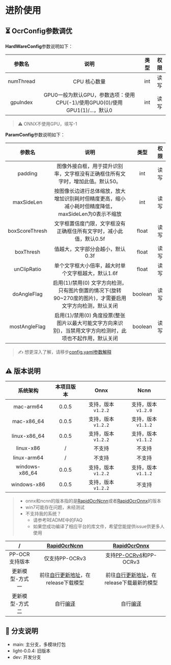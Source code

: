 # 进阶使用

## :hourglass_flowing_sand: OcrConfig参数调优

**HardWareConfig**参数说明如下：

|  参数名   |                             说明                             | 类型 | 权限 |
| :-------: | :----------------------------------------------------------: | :--: | :--: |
| numThread |                         CPU 核心数量                         | int  | 读写 |
| gpuIndex  | GPU0一般为默认GPU，参数选项：使用CPU(-1)/使用GPU0(0)/使用GPU1(1)/...，默认0 | int  | 读写 |

> ⚠️ ONNX不使用GPU，填写-1

**ParamConfig**参数说明如下：

|     参数名     |                             说明                             |  类型   | 权限 |
| :------------: | :----------------------------------------------------------: | :-----: | :--: |
|    padding     | 图像外接白框，用于提升识别率，文字框没有正确框住所有文字时，增加此值。默认50。 |   int   | 读写 |
|   maxSideLen   | 按图像长边进行总体缩放，放大增加识别耗时但精度更高，缩小减小耗时但精度降低，maxSideLen为0表示不缩放 |   int   | 读写 |
| boxScoreThresh | 文字框置信度门限，文字框没有正确框住所有文字时，减小此值，默认0.5f |  float  | 读写 |
|   boxThresh    |               值越大，文字部分会越小，默认0.3f               |  float  | 读写 |
|  unClipRatio   |      单个文字框大小倍率，越大时单个文字框越大，默认1.6f      |  float  | 读写 |
|  doAngleFlag   | 启用(1)/禁用(0) 文字方向检测，只有图片倒置的情况下(旋转90~270度的图片)，才需要启用文字方向检测，默认关闭 | boolean | 读写 |
| mostAngleFlag  | 启用(1)/禁用(0) 角度投票(整张图片以最大可能文字方向来识别)，当禁用文字方向检测时，此项也不起作用，默认关闭 | boolean | 读写 |

> ✍️ 想更深入了解，请移步[config.yaml参数解释](https://rapidai.github.io/RapidOCRDocs/docs/blog/02_config_parameter/)


## ⚠️ 版本说明

|    系统架构    | 本项目版本 |        Onnx        |        Ncnn        |
| :------------: | :--------: | :----------------: | :----------------: |
|   mac-arm64    |   0.0.5    | 支持，版本`v1.2.2` | 支持，版本`v1.2.0` |
|   mac-x86_64   |   0.0.5    | 支持，版本`v1.2.2` | 支持，版本`v1.1.2` |
|  linux-x86_64  |   0.0.5    | 支持，版本`v1.2.2` | 支持，版本`v1.1.2` |
|   linux-x86    |     /      |       不支持       |       不支持       |
|  linux-arm64   |     /      |       不支持       |       不支持       |
| windows-x86_64 |   0.0.5    | 支持，版本`v1.2.2` | 支持，版本`v1.1.2` |
|  windows-x86   |   0.0.5    | 支持，版本`v1.2.2` |       不支持       |

> - onnx和ncnn的版本指的是[RapidOcrNcnn](https://github.com/RapidAI/RapidOcrNcnn)或者[RapidOcrOnnx](https://github.com/RapidAI/RapidOcrOnnx)的版本
> - win7可能存在问题，未经测试
> - 不支持我的系统？
>   - 请参考README中的FAQ
>   - 如果您成功编译了相应平台的库文件，希望您能提供issue供更多人使用

|        /        |   [RapidOcrNcnn](https://github.com/RapidAI/RapidOcrNcnn)    |   [RapidOcrOnnx](https://github.com/RapidAI/RapidOcrOnnx)    |
| :-------------: | :----------------------------------------------------------: | :----------------------------------------------------------: |
| PP-OCR支持版本  |                        仅支持PP-OCRv3                        | 支持[PP-OCRv4](https://github.com/PaddlePaddle/PaddleOCR/blob/release/2.7/doc/doc_ch/PP-OCRv4_introduction.md)和PP-OCRv3 |
| 更新模型-方式一 | 前往[自行更新地址](https://github.com/RapidAI/RapidOcrNcnn)，在release下载模型 | 前往[自行更新地址](https://github.com/RapidAI/RapidOcrOnnx)，在release下载最新的模型 |
| 更新模型-方式二 |                 自行[编译](./COMPILE_LIB.md)                 |                 自行[编译](./COMPILE_LIB.md)                 |

## :saxophone: 分支说明

- main: 主分支，多模块打包
- light-0.0.4: 旧版本
- dev: 开发分支
